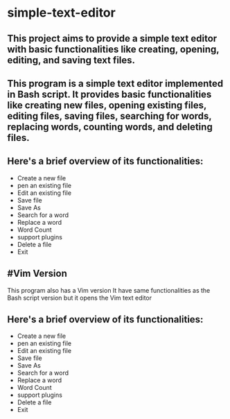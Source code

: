 # simple-text-editor
This project aims to provide a simple text editor with basic functionalities like creating, opening, editing, and saving text files.
-


This program is a simple text editor implemented in Bash script. It provides basic functionalities like creating new files, opening existing files, editing files, saving files, searching for words, replacing words, counting words, and deleting files.
-
Here's a brief overview of its functionalities:
-
* Create a new file
* pen an existing file
* Edit an existing file
* Save file
* Save As
* Search for a word
* Replace a word
* Word Count
* support plugins
* Delete a file
* Exit

#Vim Version
-
This program also has a Vim version It have same functionalities as the Bash script version but it opens the Vim text editor

Here's a brief overview of its functionalities:
-
* Create a new file
* pen an existing file
* Edit an existing file
* Save file
* Save As
* Search for a word
* Replace a word
* Word Count
* support plugins
* Delete a file
* Exit


